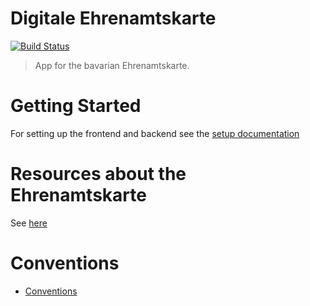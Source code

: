 # Digitale Ehrenamtskarte
[![Build Status](https://api.cirrus-ci.com/github/ehrenamtskarte/ehrenamtskarte.svg)](https://api.cirrus-ci.com/github/ehrenamtskarte/ehrenamtskarte.svg)

> App for the bavarian Ehrenamtskarte.

# Getting Started

For setting up the frontend and backend see the [setup documentation](./docs/setup.md)

# Resources about the Ehrenamtskarte

See [here](https://github.com/ehrenamtskarte/artefacts/blob/main/resources.md)

# Conventions

- [Conventions](./docs/conventions.md)

